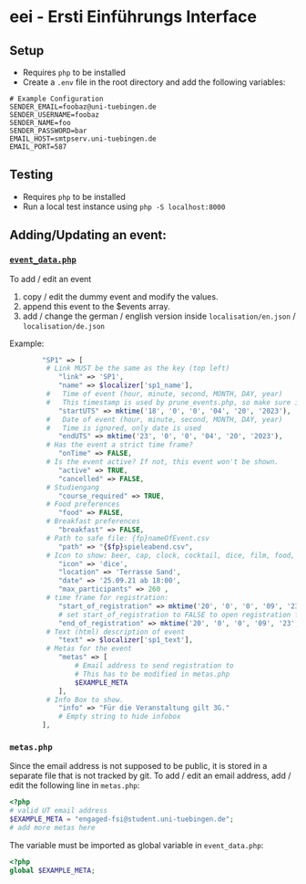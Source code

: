 # eei - Ersti Einführungs Interface

## Setup

* Requires `php` to be installed
* Create a `.env` file in the root directory and add the following variables:

```dotenv
# Example Configuration
SENDER_EMAIL=foobaz@uni-tuebingen.de
SENDER_USERNAME=foobaz
SENDER_NAME=foo
SENDER_PASSWORD=bar
EMAIL_HOST=smtpserv.uni-tuebingen.de
EMAIL_PORT=587
```

## Testing

* Requires `php` to be installed
* Run a local test instance using `php -S localhost:8000`

## Adding/Updating an event:

### [`event_data.php`](event_data.php)

To add / edit an event
1. copy / edit the dummy event and modify the values.
2. append this event to the $events array.
3. add / change the german / english version inside `localisation/en.json` / `localisation/de.json`

Example:

```php
        "SP1" => [
         # Link MUST be the same as the key (top left)
            "link" => 'SP1',
            "name" => $localizer['sp1_name'],
         #   Time of event (hour, minute, second, MONTH, DAY, year)
         #   This timestamp is used by prune_events.php, so make sure it is set correctly, otherwise the registrations will be deleted automatically!
            "startUTS" => mktime('18', '0', '0', '04', '20', '2023'),
         #   Date of event (hour, minute, second, MONTH, DAY, year)
         #   Time is ignored, only date is used
            "endUTS" => mktime('23', '0', '0', '04', '20', '2023'),
         # Has the event a strict time frame?
            "onTime" => FALSE,
         # Is the event active? If not, this event won't be shown.
            "active" => TRUE,
            "cancelled" => FALSE,
         # Studiengang
            "course_required" => TRUE,
         # Food preferences
            "food" => FALSE,
         # Breakfast preferences
            "breakfast" => FALSE,
         # Path to safe file: {fp}nameOfEvent.csv
            "path" => "{$fp}spieleabend.csv",
         # Icon to show: beer, cap, clock, cocktail, dice, film, food, grill, hiking, home, marker, route, sings
            "icon" => 'dice',
            "location" => 'Terrasse Sand',
            "date" => '25.09.21 ab 18:00',
            "max_participants" => 260 ,
         # time frame for registration:
            "start_of_registration" => mktime('20', '0', '0', '09', '23', '2021'),
            # set start_of_registration to FALSE to open registration for immediately
            "end_of_registration" => mktime('20', '0', '0', '09', '23', '2021'),
         # Text (html) description of event
            "text" => $localizer['sp1_text'],
         # Metas for the event
            "metas" => [
                # Email address to send registration to
                # This has to be modified in metas.php
                $EXAMPLE_META
            ],
         # Info Box to show.
            "info" => "Für die Veranstaltung gilt 3G."
            # Empty string to hide infobox
        ],
```

### `metas.php`

Since the email address is not supposed to be public, it is stored in a separate file
that is not tracked by git. To add / edit an email address, add / edit the following
line in `metas.php`:

```php
<?php
# valid UT email address
$EXAMPLE_META = "engaged-fsi@student.uni-tuebingen.de";
# add more metas here
```

The variable must be imported as global variable in `event_data.php`:

```php
<?php
global $EXAMPLE_META;
```
